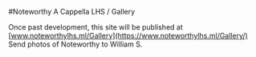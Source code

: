 #Noteworthy A Cappella LHS / Gallery

Once past development, this site will be published at [www.noteworthylhs.ml/Gallery](https://www.noteworthylhs.ml/Gallery/)
Send photos of Noteworthy to William S.
